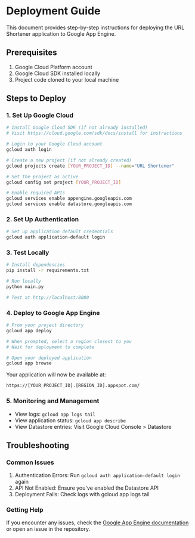 # Deployment Guide

This document provides step-by-step instructions for deploying the URL Shortener application to Google App Engine.

## Prerequisites

1. Google Cloud Platform account
2. Google Cloud SDK installed locally
3. Project code cloned to your local machine

## Steps to Deploy

### 1. Set Up Google Cloud

```bash
# Install Google Cloud SDK (if not already installed)
# Visit https://cloud.google.com/sdk/docs/install for instructions

# Login to your Google Cloud account
gcloud auth login

# Create a new project (if not already created)
gcloud projects create [YOUR_PROJECT_ID] --name="URL Shortener"

# Set the project as active
gcloud config set project [YOUR_PROJECT_ID]

# Enable required APIs
gcloud services enable appengine.googleapis.com
gcloud services enable datastore.googleapis.com
```

### 2. Set Up Authentication

```bash
# Set up application default credentials
gcloud auth application-default login
```

### 3. Test Locally

```bash
# Install dependencies
pip install -r requirements.txt

# Run locally
python main.py

# Test at http://localhost:8080
```

### 4. Deploy to Google App Engine

```bash
# From your project directory
gcloud app deploy

# When prompted, select a region closest to you
# Wait for deployment to complete

# Open your deployed application
gcloud app browse
```

Your application will now be available at:

```bash
https://[YOUR_PROJECT_ID].[REGION_ID].appspot.com/
```

### 5. Monitoring and Management

- View logs: `gcloud app logs tail`
- View application status: `gcloud app describe`
- View Datastore entries: Visit Google Cloud Console > Datastore

## Troubleshooting

### Common Issues

1. Authentication Errors: Run `gcloud auth application-default login` again
2. API Not Enabled: Ensure you've enabled the Datastore API
3. Deployment Fails: Check logs with gcloud app logs tail

### Getting Help

If you encounter any issues, check the [Google App Engine documentation](https://cloud.google.com/appengine/docs) or open an issue in the repository.
